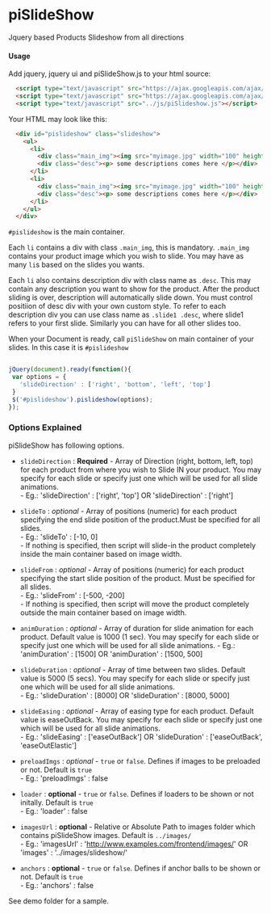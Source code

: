 piSlideShow
===========

Jquery based Products Slideshow from all directions

#### Usage

Add jquery, jquery ui and piSlideShow.js to your html source:
  ```html
    <script type="text/javascript" src="https://ajax.googleapis.com/ajax/libs/jquery/1.7.2/jquery.min.js"></script>
    <script type="text/javascript" src="https://ajax.googleapis.com/ajax/libs/jqueryui/1.8.18/jquery-ui.min.js"></script>
    <script type="text/javascript" src="../js/piSlideshow.js"></script>
  ```

Your HTML may look like this:

  ```html
    <div id="pislideshow" class="slideshow">
      <ul>
	    <li>
	      <div class="main_img"><img src="myimage.jpg" width="100" height="100" /></div>
	      <div class="desc"><p> some descriptions comes here </p></div>
	    </li>
	    <li>
	      <div class="main_img"><img src="myimage.jpg" width="100" height="100" /></div>
	      <div class="desc"><p> some descriptions comes here </p></div>
	    </li>
      </ul>
    </div>
  ```
  `#pislideshow` is the main container.  
  
  Each `li` contains a div with class `.main_img`, this is mandatory. `.main_img` contains your product image which 
  you wish to slide. You may have as many `li`s based on the slides you wants. 
  
  Each `li` also contains description div with class name as `.desc`. This may contain any description you want to show 
  for the product. After the product sliding is over, description will automatically slide down. You must control
  positiion of desc div with your own custom style. To refer to each description div you can use class name as 
  `.slide1 .desc`, where slide1 refers to your first slide. Similarly you can have for all other slides too. 
  
When your Document is ready, call `piSlideShow` on main container of your slides. In this case it is `#pislideshow`
 ```javascript
 
 jQuery(document).ready(function(){
  var options = {
	'slideDirection' : ['right', 'bottom', 'left', 'top']
  }
  $('#pislideshow').pislideshow(options);
});
 ```
### Options Explained

piSlideShow has following options.

* `slideDirection` : **Required** -  Array of Direction (right, bottom, left, top) for each product from where you wish to Slide IN your product. You may specify for each slide or specify just one which will be used for all slide animations.  
                                  -  Eg.: 'slideDirection' : ['right', 'top'] OR 'slideDirection' : ['right']

* `slideTo` : *optional* - Array of positions (numeric) for each product specifying the end slide position of the product.Must be specified for all slides.  
                         - Eg.: 'slideTo' : [-10, 0]  
                         - If nothing is specified, then script will slide-in the product completely inside the main container based on image width.

* `slideFrom` : *optional* - Array of positions (numeric) for each product specifying the start slide position of the product. Must be specified for all slides.  
                           - Eg.: 'slideFrom' : [-500, -200]  
                           - If nothing is specified, then script will move the product completely outside the main container based on image width.

* `animDuration` : *optional* - Array of duration for slide animation for each product. Default value is 1000 (1 sec). You may specify for each slide or specify just one which will be used for all slide animations.
                              - Eg.: 'animDuration' : [1500] OR 'animDuration' : [1500, 500]
 
* `slideDuration` : *optional* - Array of time between two slides. Default value is 5000 (5 secs). You may specify for each slide or specify just one which will be used for all slide animations.  
                               - Eg.: 'slideDuration' : [8000] OR 'slideDuration' : [8000, 5000]
 
* `slideEasing` : *optional* - Array of easing type for each product. Default value is easeOutBack. You may specify for each slide or specify just one which will be used for all slide animations.  
                             - Eg.: 'slideEasing' : ['easeOutBack'] OR 'slideDuration' : ['easeOutBack', 'easeOutElastic']
 
* `preloadImgs` : *optional* - `true` or `false`. Defines if images to be preloaded or not. Default is `true`  
                             - Eg.: 'preloadImgs' : false

* `loader` : **optional** - `true` or `false`. Defines if loaders to be shown or not initally. Default is `true`  
                          - Eg.: 'loader' : false

* `imagesUrl` : **optional** - Relative or Absolute Path to images folder which contains piSlideShow images. Default is `../images/`  
                             - Eg.: 'imagesUrl' : 'http://www.examples.com/frontend/images/' OR 'images' : '../images/slideshow/'

* `anchors` : **optional** - `true` or `false`. Defines if anchor balls to be shown or not. Default is `true`  
                           - Eg.: 'anchors' : false

See demo folder for a sample.
